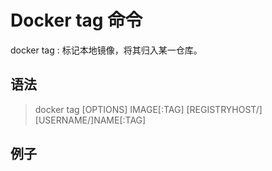 # Docker tag 命令

docker tag : 标记本地镜像，将其归入某一仓库。

## 语法

> docker tag [OPTIONS] IMAGE[:TAG] [REGISTRYHOST/][USERNAME/]NAME[:TAG]

## 例子

```sh  

```
